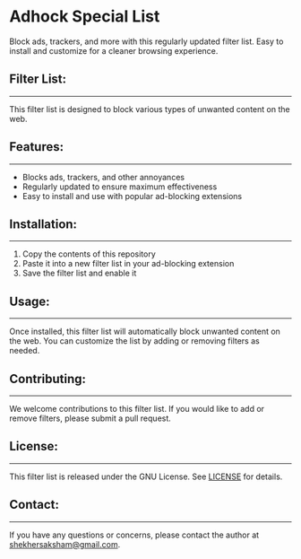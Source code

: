# Adhock Special List

Block ads, trackers, and more with this regularly updated filter list. Easy to install and customize for a cleaner browsing experience.

## Filter List:
----------------

This filter list is designed to block various types of unwanted content on the web.

## Features:
------------

* Blocks ads, trackers, and other annoyances
* Regularly updated to ensure maximum effectiveness
* Easy to install and use with popular ad-blocking extensions

## Installation:
----------------

1. Copy the contents of this repository
2. Paste it into a new filter list in your ad-blocking extension
3. Save the filter list and enable it

## Usage:
---------

Once installed, this filter list will automatically block unwanted content on the web. You can customize the list by adding or removing filters as needed.

## Contributing:
----------------

We welcome contributions to this filter list. If you would like to add or remove filters, please submit a pull request.

## License:
-----------

This filter list is released under the GNU License. See [LICENSE](LICENSE) for details.

## Contact:
-----------

If you have any questions or concerns, please contact the author at [shekhersaksham@gmail.com](mailto:shekhersaksham@gmail.com).

